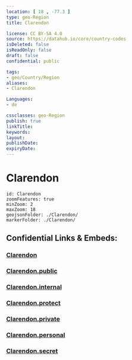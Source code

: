 ```yaml
---
location: [ 18 , -77.3 ] 
type: geo-Region
title: Clarendon

license: CC BY-SA 4.0
source: https://datahub.io/core/country-codes
isDeleted: false
isReadOnly: false
draft: false
confidential: public

tags:
- geo/Country/Region
aliases:
- Clarendon

Languages:
- de

cssclasses: geo-Region
publish: true
linkTitle: 
keywords: 
layout: 
publishDate: 
expiryDate: 
---
```


# Clarendon

```leaflet
id: Clarendon
zoomFeatures: true 
minZoom: 2 
maxZoom: 18
geojsonFolder: ./Clarendon/
markerFolder: ./Clarendon/
```


## Confidential Links & Embeds: 

### [Clarendon](/_Standards/Earth/Continent/America~Caribbean/Jamaica/Parishes~Jamaica/Clarendon.md) 

### [Clarendon.public](/_public/Earth/Continent/America~Caribbean/Jamaica/Parishes~Jamaica/Clarendon.public.md) 

### [Clarendon.internal](/_internal/Earth/Continent/America~Caribbean/Jamaica/Parishes~Jamaica/Clarendon.internal.md) 

### [Clarendon.protect](/_protect/Earth/Continent/America~Caribbean/Jamaica/Parishes~Jamaica/Clarendon.protect.md) 

### [Clarendon.private](/_private/Earth/Continent/America~Caribbean/Jamaica/Parishes~Jamaica/Clarendon.private.md) 

### [Clarendon.personal](/_personal/Earth/Continent/America~Caribbean/Jamaica/Parishes~Jamaica/Clarendon.personal.md) 

### [Clarendon.secret](/_secret/Earth/Continent/America~Caribbean/Jamaica/Parishes~Jamaica/Clarendon.secret.md)

